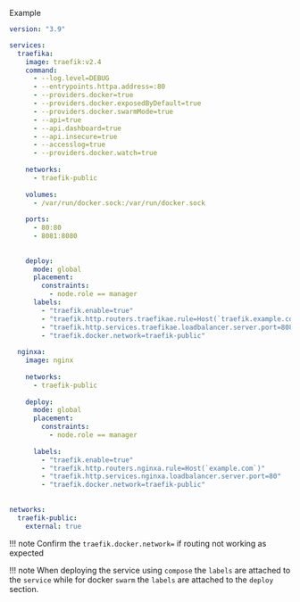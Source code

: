 




Example

```yml
version: "3.9"

services:
  traefika:
    image: traefik:v2.4
    command:
      - --log.level=DEBUG
      - --entrypoints.httpa.address=:80
      - --providers.docker=true
      - --providers.docker.exposedByDefault=true
      - --providers.docker.swarmMode=true
      - --api=true
      - --api.dashboard=true
      - --api.insecure=true
      - --accesslog=true
      - --providers.docker.watch=true
      
    networks:
      - traefik-public
      
    volumes:
      - /var/run/docker.sock:/var/run/docker.sock
    
    ports:
      - 80:80
      - 8081:8080
        
      
    deploy:
      mode: global
      placement:
        constraints: 
          - node.role == manager      
      labels:
        - "traefik.enable=true"
        - "traefik.http.routers.traefikae.rule=Host(`traefik.example.com`)" 
        - "traefik.http.services.traefikae.loadbalancer.server.port=8080"
        - "traefik.docker.network=traefik-public"
          
  nginxa:
    image: nginx
    
    networks:
      - traefik-public
    
    deploy:
      mode: global
      placement:
        constraints: 
          - node.role == manager
    
      labels:
        - "traefik.enable=true"
        - "traefik.http.routers.nginxa.rule=Host(`example.com`)"   
        - "traefik.http.services.nginxa.loadbalancer.server.port=80"
        - "traefik.docker.network=traefik-public"
      
    
networks:
  traefik-public:
    external: true

```

!!! note
    Confirm the `traefik.docker.network=` if routing not working as expected 

!!! note
    When deploying the service using `compose` the `labels` are attached to the `service` while for docker  `swarm`  the `labels` are attached to the `deploy` section.